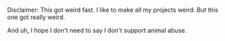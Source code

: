 Disclaimer: This got weird fast. I like to make all my projects weird. But this one got really weird.

And uh, I hope I don't need to say I don't support animal abuse.
